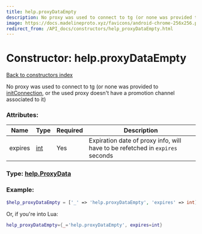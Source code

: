 ```yaml
---
title: help.proxyDataEmpty
description: No proxy was used to connect to tg (or none was provided to [initConnection](../methods/initConnection.md), or the used proxy doesn't have a promotion channel associated to it)
image: https://docs.madelineproto.xyz/favicons/android-chrome-256x256.png
redirect_from: /API_docs/constructors/help_proxyDataEmpty.html
---
```

# Constructor: help.proxyDataEmpty  
[Back to constructors index](index.md)



No proxy was used to connect to tg (or none was provided to [initConnection](../methods/initConnection.md), or the used proxy doesn't have a promotion channel associated to it)

### Attributes:

| Name     |    Type       | Required | Description |
|----------|---------------|----------|-------------|
|expires|[int](../types/int.md) | Yes|Expiration date of proxy info, will have to be refetched in `expires` seconds|



### Type: [help.ProxyData](../types/help.ProxyData.md)


### Example:

```php
$help_proxyDataEmpty = ['_' => 'help.proxyDataEmpty', 'expires' => int];
```  


Or, if you're into Lua:

```lua
help_proxyDataEmpty={_='help.proxyDataEmpty', expires=int}

```


